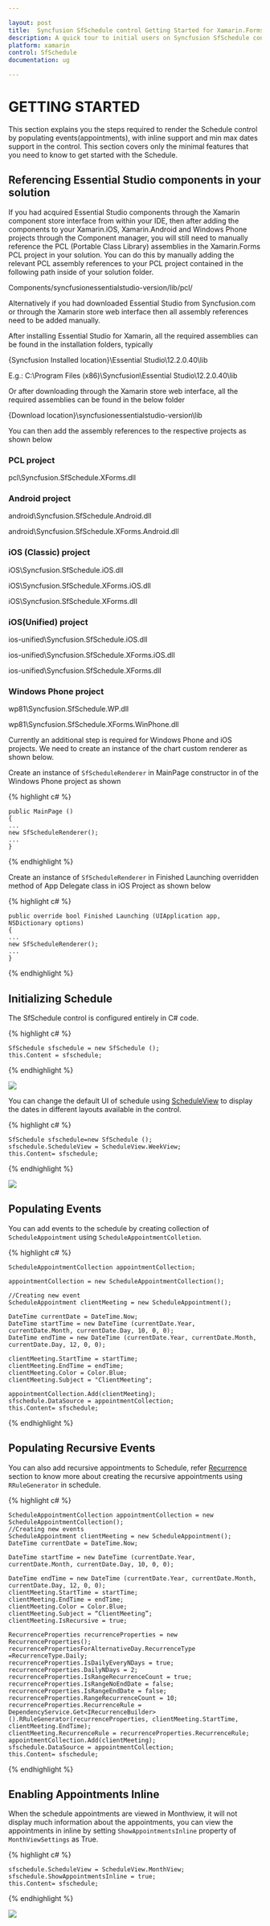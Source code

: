 ```yaml
---

layout: post
title:  Syncfusion SfSchedule control Getting Started for Xamarin.Forms
description: A quick tour to initial users on Syncfusion SfSchedule control for Xamarin.Forms platform
platform: xamarin
control: SfSchedule
documentation: ug

---
```



# GETTING STARTED 

This section explains you the steps required to render the Schedule control by populating  events(appointments), with inline support and min max dates support in the control. This section covers only the minimal features that you need to know to get started with the Schedule.

## Referencing Essential Studio components in your solution

If you had acquired Essential Studio components through the Xamarin component store interface from within your IDE, then after adding the components to your Xamarin.iOS, Xamarin.Android and Windows Phone projects through the Component manager, you will still need to manually reference the PCL (Portable Class Library) assemblies in the Xamarin.Forms PCL project in your solution. You can do this by manually adding the relevant PCL assembly references to your PCL project contained in the following path inside of your solution folder.

Components/syncfusionessentialstudio-version/lib/pcl/

Alternatively if you had downloaded Essential Studio from Syncfusion.com or through the Xamarin store web interface then all assembly references need to be added manually.

After installing Essential Studio for Xamarin, all the required assemblies can be found in the installation folders, typically

{Syncfusion Installed location}\Essential Studio\12.2.0.40\lib

E.g.: C:\Program Files (x86)\Syncfusion\Essential Studio\12.2.0.40\lib

Or after downloading through the Xamarin store web interface, all the required assemblies can be found in the below folder

{Download location}\syncfusionessentialstudio-version\lib

You can then add the assembly references to the respective projects as shown below

### PCL project

pcl\Syncfusion.SfSchedule.XForms.dll

### Android project

android\Syncfusion.SfSchedule.Android.dll

android\Syncfusion.SfSchedule.XForms.Android.dll

### iOS (Classic) project

iOS\Syncfusion.SfSchedule.iOS.dll

iOS\Syncfusion.SfSchedule.XForms.iOS.dll

iOS\Syncfusion.SfSchedule.XForms.dll

### iOS(Unified) project

ios-unified\Syncfusion.SfSchedule.iOS.dll

ios-unified\Syncfusion.SfSchedule.XForms.iOS.dll

ios-unified\Syncfusion.SfSchedule.XForms.dll

### Windows Phone project

wp81\Syncfusion.SfSchedule.WP.dll

wp81\Syncfusion.SfSchedule.XForms.WinPhone.dll

Currently an additional step is required for Windows Phone and iOS projects. We need to create an instance of the chart custom renderer as shown below.

Create an instance of `SfScheduleRenderer` in MainPage constructor in of the Windows Phone project as shown

{% highlight c# %}

    public MainPage ()
    {
    ... 
    new SfScheduleRenderer();
    ...
    }
{% endhighlight %}

Create an instance of `SfScheduleRenderer` in Finished Launching overridden method of App Delegate class in iOS Project as shown below

{% highlight c# %}

    public override bool Finished Launching (UIApplication app, NSDictionary options)
    {
    ...
    new SfScheduleRenderer();
    ...
    }
{% endhighlight %}

## Initializing Schedule 

The SfSchedule control is configured entirely in C# code.

{% highlight c# %}

    SfSchedule sfschedule = new SfSchedule ();
    this.Content = sfschedule;
{% endhighlight %}

![](GettingStarted_images/DayView/DayView.png)

You can change the default UI of schedule using [ScheduleView](/xamarin/sfschedule/views "Schedule Views") to display the dates in different layouts available in the control.

{% highlight c# %}

    SfSchedule sfschedule=new SfSchedule ();
    sfschedule.ScheduleView = ScheduleView.WeekView;
    this.Content= sfschedule;

{% endhighlight %}

![](GettingStarted_images/WeekView/WeekView.png)

## Populating Events

You can add events to the schedule by creating collection of `ScheduleAppointment` using `ScheduleAppointmentColletion`.

{% highlight c# %}

    ScheduleAppointmentCollection appointmentCollection;

    appointmentCollection = new ScheduleAppointmentCollection();

    //Creating new event
    ScheduleAppointment clientMeeting = new ScheduleAppointment();

    DateTime currentDate = DateTime.Now;
    DateTime startTime = new DateTime (currentDate.Year, currentDate.Month, currentDate.Day, 10, 0, 0);
    DateTime endTime = new DateTime (currentDate.Year, currentDate.Month, currentDate.Day, 12, 0, 0);

    clientMeeting.StartTime = startTime;
    clientMeeting.EndTime = endTime;
    clientMeeting.Color = Color.Blue;
    clientMeeting.Subject = "ClientMeeting";

    appointmentCollection.Add(clientMeeting);
    sfschedule.DataSource = appointmentCollection;
    this.Content= sfschedule;

{% endhighlight %}

## Populating Recursive Events

You can also add recursive appointments to Schedule, refer [Recurrence](/xamarin/sfschedule/recurrence "Schedule Recursive Appointments") section to know more about creating the recursive appointments using `RRuleGenerator` in schedule.

{% highlight c# %}

    ScheduleAppointmentCollection appointmentCollection = new ScheduleAppointmentCollection();
    //Creating new events
    ScheduleAppointment clientMeeting = new ScheduleAppointment();
    DateTime currentDate = DateTime.Now;

    DateTime startTime = new DateTime (currentDate.Year, currentDate.Month, currentDate.Day, 10, 0, 0);

    DateTime endTime = new DateTime (currentDate.Year, currentDate.Month, currentDate.Day, 12, 0, 0);
    clientMeeting.StartTime = startTime;
    clientMeeting.EndTime = endTime;
    clientMeeting.Color = Color.Blue;
    clientMeeting.Subject = “ClientMeeting”;
    clientMeeting.IsRecursive = true;

    RecurrenceProperties recurrenceProperties = new RecurrenceProperties();
    recurrencePropertiesForAlternativeDay.RecurrenceType =RecurrenceType.Daily;
    recurrenceProperties.IsDailyEveryNDays = true;
    recurrenceProperties.DailyNDays = 2;
    recurrenceProperties.IsRangeRecurrenceCount = true;
    recurrenceProperties.IsRangeNoEndDate = false;
    recurrenceProperties.IsRangeEndDate = false;
    recurrenceProperties.RangeRecurrenceCount = 10; 
    recurrenceProperties.RecurrenceRule = DependencyService.Get<IRecurrenceBuilder>().RRuleGenerator(recurrenceProperties, clientMeeting.StartTime, clientMeeting.EndTime);
    clientMeeting.RecurrenceRule = recurrenceProperties.RecurrenceRule;
    appointmentCollection.Add(clientMeeting);
    sfschedule.DataSource = appointmentCollection;
    this.Content= sfschedule;

{% endhighlight %}

## Enabling Appointments Inline

When the schedule appointments are viewed in Monthview, it will not display much information about the appointments, you can view the appointments in inline by setting `ShowAppointmentsInline` property of `MonthViewSettings` as True.

{% highlight c# %}

    sfschedule.ScheduleView = ScheduleView.MonthView;
    sfschedule.ShowAppointmentsInline = true;
    this.Content= sfschedule;


{% endhighlight %}

![](DateNavigationandGesture_images/Inline/Inline.png)